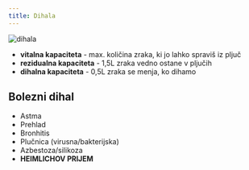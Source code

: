 ```yaml
---
title: Dihala
---
```


![dihala](img/dihala.jpg)

- **vitalna kapaciteta** - max. količina zraka, ki jo lahko spraviš iz pljuč
- **rezidualna kapaciteta** - 1,5L zraka vedno ostane v pljučih
- **dihalna kapaciteta** - 0,5L zraka se menja, ko dihamo

## Bolezni dihal

- Astma
- Prehlad
- Bronhitis
- Plučnica (virusna/bakterijska)
- Azbestoza/silikoza
- **HEIMLICHOV PRIJEM**
